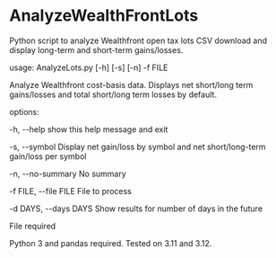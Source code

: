 # AnalyzeWealthFrontLots
Python script to analyze Wealthfront open tax lots CSV download and display long-term and short-term gains/losses.

usage: AnalyzeLots.py [-h] [-s] [-n] -f FILE

Analyze Wealthfront cost-basis data. Displays net short/long term gains/losses and total short/long term losses by default.

options:

  -h, --help            show this help message and exit
  
  -s, --symbol          Display net gain/loss by symbol and net short/long-term gain/loss per symbol

  -n, --no-summary      No summary
  
  -f FILE, --file FILE  File to process

  -d DAYS, --days DAYS  Show results for number of days in the future

File required

Python 3 and pandas required. Tested on 3.11 and 3.12.
